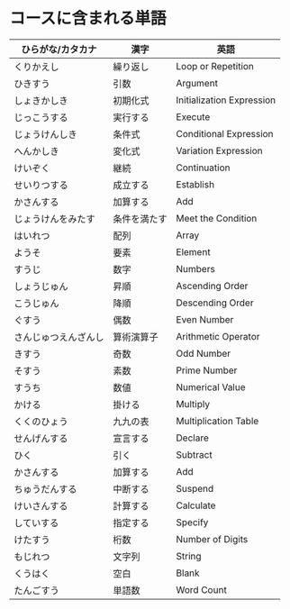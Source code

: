 # コースに含まれる単語

| ひらがな/カタカナ | 漢字 | 英語 |
| --------- | --------- | ------------------- |
| くりかえし | 繰り返し | Loop or Repetition |
| ひきすう | 引数 | Argument |
| しょきかしき | 初期化式 | Initialization Expression |
| じっこうする | 実行する | Execute |
| じょうけんしき | 条件式 | Conditional Expression |
| へんかしき | 変化式 | Variation Expression |
| けいぞく | 継続 | Continuation |
| せいりつする | 成立する | Establish |
| かさんする | 加算する | Add |
| じょうけんをみたす | 条件を満たす | Meet the Condition |
| はいれつ | 配列 | Array |
| ようそ | 要素 | Element |
| すうじ | 数字 | Numbers |
| しょうじゅん | 昇順 | Ascending Order |
| こうじゅん | 降順 | Descending Order |
| ぐすう | 偶数 | Even Number |
| さんじゅつえんざんし| 算術演算子 | Arithmetic Operator |
| きすう| 奇数 | Odd Number |
| そすう| 素数 | Prime Number|
| すうち | 数値 | Numerical Value |
| かける | 掛ける | Multiply |
| くくのひょう | 九九の表 | Multiplication Table |
| せんげんする | 宣言する | Declare |
| ひく | 引く | Subtract |
| かさんする | 加算する | Add |
| ちゅうだんする | 中断する| Suspend |
| けいさんする | 計算する | Calculate |
| していする | 指定する | Specify |
| けたすう | 桁数 | Number of Digits |
| もじれつ | 文字列 | String |
| くうはく | 空白 | Blank |
| たんごすう | 単語数 | Word Count |
